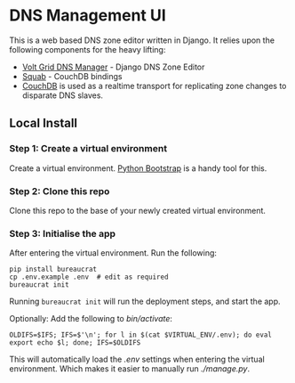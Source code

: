 # DNS Management UI

This is a web based DNS zone editor written in Django. It relies upon the following components for the heavy lifting:

- [Volt Grid DNS Manager](https://github.com/voltgrid/django-dnsmanager) - Django DNS Zone Editor
- [Squab](https://github.com/panubo/python-squab) - CouchDB bindings
- [CouchDB](http://couchdb.apache.org/) is used as a realtime transport for replicating zone changes to disparate DNS slaves.

## Local Install

### Step 1: Create a virtual environment

Create a virtual environment. [Python Bootstrap](https://github.com/adlibre/python-bootstrap) is a handy tool for this.

### Step 2: Clone this repo 

Clone this repo to the base of your newly created virtual environment.

### Step 3: Initialise the app

After entering the virtual environment. Run the following:

    pip install bureaucrat
    cp .env.example .env  # edit as required
    bureaucrat init

Running `bureaucrat init` will run the deployment steps, and start the app.

Optionally: Add the following to _bin/activate_:

    OLDIFS=$IFS; IFS=$'\n'; for l in $(cat $VIRTUAL_ENV/.env); do eval export echo $l; done; IFS=$OLDIFS
    
This will automatically load the _.env_ settings when entering the virtual environment. Which makes it easier to manually run _./manage.py_.
